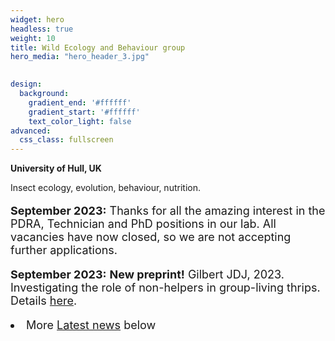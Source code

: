 ```yaml
---
widget: hero
headless: true
weight: 10
title: Wild Ecology and Behaviour group
hero_media: "hero_header_3.jpg"

    
design:
  background:
    gradient_end: '#ffffff'
    gradient_start: '#ffffff'
    text_color_light: false
advanced:
  css_class: fullscreen
---
```

<style>
            .my_text
            {
                font-size:      18px;
            }
            em {
                color: #ff0000;
            }
</style>
        
**University of Hull, UK**

<div>Insect ecology, evolution, behaviour, nutrition.
</div>
<p>
<p>
<div class='my_text'>
<p><b>September 2023:</b> Thanks for all the amazing interest in the PDRA, Technician and PhD positions in our lab. All vacancies have now closed, so we are not accepting further applications.

<p><b>September 2023:</b> <b>New preprint!</b> Gilbert JDJ, 2023. Investigating the role of non-helpers in group-living thrips. Details <a href='https://www.biorxiv.org/content/10.1101/2023.09.08.556834v1'>here</a>.


<li>More <a href='#posts'>Latest news</a> below</div>
